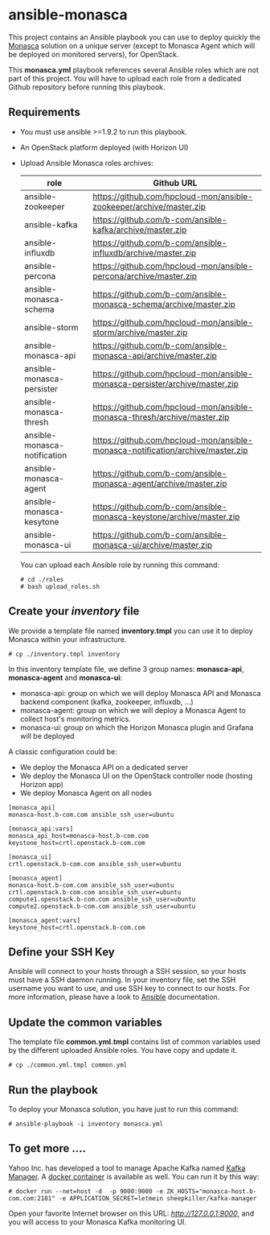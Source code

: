 # ansible-monasca
This project contains an Ansible playbook you can use to deploy quickly the [Monasca](https://wiki.openstack.org/wiki/Monasca) solution on a unique server (except to Monasca Agent which will be deployed on monitored servers), for OpenStack.

This **monasca.yml** playbook references several Ansible roles which are not part of this project. You will have to upload each role from a dedicated Github repository before running this playbook.


## Requirements
* You must use ansible >=1.9.2 to run this playbook.
* An OpenStack platform deployed (with Horizon UI)
* Upload Ansible Monasca roles archives:

  | role                          | Github URL                                                        |
  -------------------------------|--------------------------------------------------------------------|
  | ansible-zookeeper             | https://github.com/hpcloud-mon/ansible-zookeeper/archive/master.zip|
  | ansible-kafka                 | https://github.com/b-com/ansible-kafka/archive/master.zip|
  | ansible-influxdb              | https://github.com/b-com/ansible-influxdb/archive/master.zip|
  | ansible-percona               | https://github.com/hpcloud-mon/ansible-percona/archive/master.zip|
  | ansible-monasca-schema        | https://github.com/b-com/ansible-monasca-schema/archive/master.zip|
  | ansible-storm                 | https://github.com/hpcloud-mon/ansible-storm/archive/master.zip|
  | ansible-monasca-api           | https://github.com/b-com/ansible-monasca-api/archive/master.zip|
  | ansible-monasca-persister     | https://github.com/hpcloud-mon/ansible-monasca-persister/archive/master.zip|
  | ansible-monasca-thresh        | https://github.com/hpcloud-mon/ansible-monasca-thresh/archive/master.zip|
  | ansible-monasca-notification  | https://github.com/hpcloud-mon/ansible-monasca-notification/archive/master.zip|
  | ansible-monasca-agent         | https://github.com/b-com/ansible-monasca-agent/archive/master.zip|
  | ansible-monasca-kesytone      | https://github.com/b-com/ansible-monasca-keystone/archive/master.zip|
  | ansible-monasca-ui            | https://github.com/b-com/ansible-monasca-ui/archive/master.zip|

  You can upload each Ansible role by running this command:
  ~~~~
  # cd ./roles
  # bash upload_roles.sh
  ~~~~


## Create your *inventory* file

We provide a template file named **inventory.tmpl** you can use it to deploy Monasca within your infrastructure.
~~~~
# cp ./inventory.tmpl inventory
~~~~
In this inventory template file, we define 3 group names: **monasca-api**, **monasca-agent** and **monasca-ui**:
* monasca-api: group on which we will deploy Monasca API and Monasca backend component (kafka, zookeeper, influxdb, ...)
* monasca-agent: group on which we will deploy a Monasca Agent to collect host's monitoring metrics.
* monasca-ui: group on which the Horizon Monasca plugin and Grafana will be deployed


A classic configuration could be:
* We deploy the Monasca API on a dedicated server
* We deploy the Monasca UI on the OpenStack controller node (hosting Horizon app)
* We deploy Monasca Agent on all nodes

~~~~
[monasca_api]
monasca-host.b-com.com ansible_ssh_user=ubuntu

[monasca_api:vars]
monasca_api_host=monasca-host.b-com.com
keystone_host=crtl.openstack.b-com.com

[monasca_ui]
crtl.openstack.b-com.com ansible_ssh_user=ubuntu

[monasca_agent]
monasca-host.b-com.com ansible_ssh_user=ubuntu
crtl.openstack.b-com.com ansible_ssh_user=ubuntu
compute1.openstack.b-com.com ansible_ssh_user=ubuntu
compute2.openstack.b-com.com ansible_ssh_user=ubuntu

[monasca_agent:vars]
keystone_host=crtl.openstack.b-com.com
~~~~



## Define your SSH Key
Ansible will connect to your hosts through a SSH session, so your hosts must have a SSH daemon running.
In your inventory file, set the SSH username you want to use, and use SSH key to connect to our hosts.
For more information, please have a look to [Ansible](http://docs.ansible.com/ansible/intro_inventory.html#list-of-behavioral-inventory-parameters) documentation.


## Update the common variables
The template file **common.yml.tmpl** contains list of common variables used by the different uploaded Ansible roles.
You have copy  and update it.

~~~~
# cp ./common.yml.tmpl common.yml
~~~~


## Run the playbook

To deploy your Monasca solution, you have just to run this command:
~~~~
# ansible-playbook -i inventory monasca.yml 
~~~~

## To get more ....
Yahoo Inc. has developed a tool to manage Apache Kafka named [Kafka Manager](https://github.com/yahoo/kafka-manager). A [docker container](https://hub.docker.com/r/sheepkiller/kafka-manager/) is available as well. You can run it by this way:

```
# docker run --net=host -d  -p 9000:9000 -e ZK_HOSTS="monasca-host.b-com.com:2181" -e APPLICATION_SECRET=letmein sheepkiller/kafka-manager

```

Open your favorite Internet browser on this URL: *http://127.0.0.1:9000*, and you will access to your Monasca Kafka monitoring UI.
